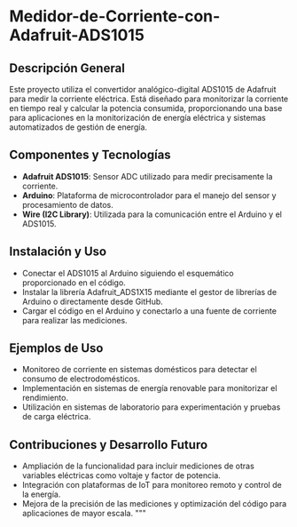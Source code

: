 # Medidor-de-Corriente-con-Adafruit-ADS1015
## Descripción General
Este proyecto utiliza el convertidor analógico-digital ADS1015 de Adafruit para medir la corriente eléctrica. Está diseñado para monitorizar la corriente en tiempo real y calcular la potencia consumida, proporcionando una base para aplicaciones en la monitorización de energía eléctrica y sistemas automatizados de gestión de energía.

## Componentes y Tecnologías
- **Adafruit ADS1015**: Sensor ADC utilizado para medir precisamente la corriente.
- **Arduino**: Plataforma de microcontrolador para el manejo del sensor y procesamiento de datos.
- **Wire (I2C Library)**: Utilizada para la comunicación entre el Arduino y el ADS1015.

## Instalación y Uso
- Conectar el ADS1015 al Arduino siguiendo el esquemático proporcionado en el código.
- Instalar la librería Adafruit_ADS1X15 mediante el gestor de librerías de Arduino o directamente desde GitHub.
- Cargar el código en el Arduino y conectarlo a una fuente de corriente para realizar las mediciones.

## Ejemplos de Uso
- Monitoreo de corriente en sistemas domésticos para detectar el consumo de electrodomésticos.
- Implementación en sistemas de energía renovable para monitorizar el rendimiento.
- Utilización en sistemas de laboratorio para experimentación y pruebas de carga eléctrica.

## Contribuciones y Desarrollo Futuro
- Ampliación de la funcionalidad para incluir mediciones de otras variables eléctricas como voltaje y factor de potencia.
- Integración con plataformas de IoT para monitoreo remoto y control de la energía.
- Mejora de la precisión de las mediciones y optimización del código para aplicaciones de mayor escala.
"""
